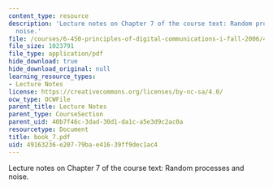 ```yaml
---
content_type: resource
description: 'Lecture notes on Chapter 7 of the course text: Random processes and
  noise.'
file: /courses/6-450-principles-of-digital-communications-i-fall-2006/49163236e20779bae41639ff9dec1ac4_book_7.pdf
file_size: 1023791
file_type: application/pdf
hide_download: true
hide_download_original: null
learning_resource_types:
- Lecture Notes
license: https://creativecommons.org/licenses/by-nc-sa/4.0/
ocw_type: OCWFile
parent_title: Lecture Notes
parent_type: CourseSection
parent_uid: 40b7f46c-3dad-30d1-da1c-a5e3d9c2ac0a
resourcetype: Document
title: book_7.pdf
uid: 49163236-e207-79ba-e416-39ff9dec1ac4
---
```

Lecture notes on Chapter 7 of the course text: Random processes and noise.
